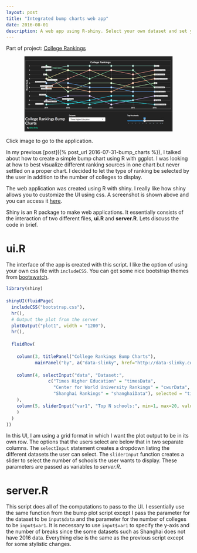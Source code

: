 ```yaml
---
layout: post
title: "Integrated bump charts web app"
date: 2016-08-01
description: A web app using R-shiny. Select your own dataset and set your own parameter!
---
```


Part of project: [College Rankings](http://data-slinky.com/project/3_College_rankings/)

<p align="center">
 <a href="https://data-slinky.shinyapps.io/BumpCharts/" target="_blank">
  <img src="/img/BumpChartsApp.png" alt="Bump chart" style="max-width:80%;"/>
</a>
 <div class="col caption">Click image to go to the application. </div>
</p>

In my previous [post]({% post_url 2016-07-31-bump_charts %}), I talked about how to create 
a simple bump chart using R with ggplot. I was looking at how to best visualize different 
ranking sources in one chart but never settled on a proper chart. I decided to let the 
type of ranking be selected by the user in addition to the number of colleges to display.

The web application was created using R with shiny. I really like how shiny allows you to 
customize the UI using css. A screenshot is shown above and you can access it 
[here](https://data-slinky.shinyapps.io/BumpCharts/).

Shiny is an R package to make web applications. It essentially consists of the interaction 
of two different files, __ui.R__ and __server.R__. Lets discuss the code in brief.

# ui.R

The interface of the app is created with this script. I like the option of using your own 
css file with `includeCSS`. You can get some nice bootstrap themes from 
[bootswatch](https://bootswatch.com/).

```R
library(shiny)

shinyUI(fluidPage(
  includeCSS("bootstrap.css"),
  hr(),
  # Output the plot from the server
  plotOutput("plot1", width = "1200"),
  hr(),
  
  fluidRow(
    
    column(3, titlePanel("College Rankings Bump Charts"), 
           mainPanel("by", a("data-slinky", href="http://data-slinky.com/project/3_College_rankings/"))),
    
    column(4, selectInput("data", "Dataset:",
                c("Times Higher Education" = "timesData",
                  "Center for World University Rankings" = "cwurData",
                  "Shanghai Rankings" = "shanghaiData"), selected = "timesData")
    ),
    column(5, sliderInput("var1", "Top N schools:", min=1, max=20, value=10)
    )
  )
))
```

In this UI, I am using a grid format in which I want the plot output to be in its own row. 
The options that the users select are below that in two separate columns. The `selectInput` 
statement creates a dropdown listing the different datasets the user can select. The 
`sliderInput` function creates a slider to select the number of schools the user wants to 
display. These parameters are passed as variables to _server.R_.

# server.R

This script does all of the computations to pass to the UI. I essentially use the same 
function from the bump plot script except I pass the parameter for the dataset to be 
`input$data` and the parameter for the number of colleges to be `input$var1`. It is necessary 
to use `input$var1` to specify the y-axis and the number of breaks since the some datasets 
such as Shanghai does not have 2016 data. Everything else is the same as the previous script 
except for some stylistic changes.